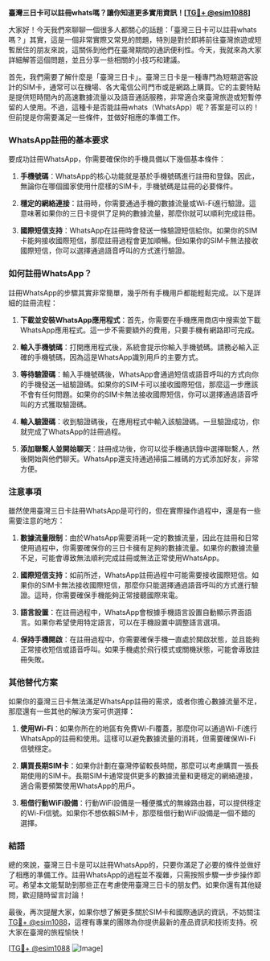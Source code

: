 **臺灣三日卡可以註冊whats嗎？讓你知道更多實用資訊！[[TG💪+ @esim1088](https://t.me/s/esim1088)]**

大家好！今天我們來聊聊一個很多人都關心的話題：「臺灣三日卡可以註冊whats嗎？」其實，這是一個非常實際又常見的問題，特別是對於即將前往臺灣旅遊或短暫居住的朋友來說，這關係到他們在臺灣期間的通訊便利性。今天，我就來為大家詳細解答這個問題，並且分享一些相關的小技巧和建議。

首先，我們需要了解什麼是「臺灣三日卡」。臺灣三日卡是一種專門為短期遊客設計的SIM卡，通常可以在機場、各大電信公司門市或是網路上購買。它的主要特點是提供短時間內的高速數據流量以及語音通話服務，非常適合來臺灣旅遊或短暫停留的人使用。不過，這種卡是否能註冊whats（WhatsApp）呢？答案是可以的！但前提是你需要滿足一些條件，並做好相應的準備工作。

### WhatsApp註冊的基本要求

要成功註冊WhatsApp，你需要確保你的手機具備以下幾個基本條件：

1. **手機號碼**：WhatsApp的核心功能就是基於手機號碼進行註冊和登錄。因此，無論你在哪個國家使用什麼樣的SIM卡，手機號碼是註冊的必要條件。
   
2. **穩定的網絡連接**：註冊時，你需要通過手機的數據流量或Wi-Fi進行驗證。這意味著如果你的三日卡提供了足夠的數據流量，那麼你就可以順利完成註冊。

3. **國際短信支持**：WhatsApp在註冊時會發送一條驗證短信給你。如果你的SIM卡能夠接收國際短信，那麼註冊過程會更加順暢。但如果你的SIM卡無法接收國際短信，你可以選擇通過語音呼叫的方式進行驗證。

### 如何註冊WhatsApp？

註冊WhatsApp的步驟其實非常簡單，幾乎所有手機用戶都能輕鬆完成。以下是詳細的註冊流程：

1. **下載並安裝WhatsApp應用程式**：首先，你需要在手機應用商店中搜索並下載WhatsApp應用程式。這一步不需要額外的費用，只要手機有網路即可完成。

2. **輸入手機號碼**：打開應用程式後，系統會提示你輸入手機號碼。請務必輸入正確的手機號碼，因為這是WhatsApp識別用戶的主要方式。

3. **等待驗證碼**：輸入手機號碼後，WhatsApp會通過短信或語音呼叫的方式向你的手機發送一組驗證碼。如果你的SIM卡可以接收國際短信，那麼這一步應該不會有任何問題。如果你的SIM卡無法接收國際短信，你可以選擇通過語音呼叫的方式獲取驗證碼。

4. **輸入驗證碼**：收到驗證碼後，在應用程式中輸入該驗證碼。一旦驗證成功，你就完成了WhatsApp的註冊過程。

5. **添加聯繫人並開始聊天**：註冊成功後，你可以從手機通訊錄中選擇聯繫人，然後開始與他們聊天。WhatsApp還支持通過掃描二維碼的方式添加好友，非常方便。

### 注意事項

雖然使用臺灣三日卡註冊WhatsApp是可行的，但在實際操作過程中，還是有一些需要注意的地方：

1. **數據流量限制**：由於WhatsApp需要消耗一定的數據流量，因此在註冊和日常使用過程中，你需要確保你的三日卡擁有足夠的數據流量。如果你的數據流量不足，可能會導致無法順利完成註冊或無法正常使用WhatsApp。

2. **國際短信支持**：如前所述，WhatsApp註冊過程中可能需要接收國際短信。如果你的SIM卡無法接收國際短信，那麼你只能選擇通過語音呼叫的方式進行驗證。這時，你需要確保手機能夠正常接聽國際來電。

3. **語言設置**：在註冊過程中，WhatsApp會根據手機語言設置自動顯示界面語言。如果你希望使用特定語言，可以在手機設置中調整語言選項。

4. **保持手機開啟**：在註冊過程中，你需要確保手機一直處於開啟狀態，並且能夠正常接收短信或語音呼叫。如果手機處於飛行模式或關機狀態，可能會導致註冊失敗。

### 其他替代方案

如果你的臺灣三日卡無法滿足WhatsApp註冊的需求，或者你擔心數據流量不足，那麼還有一些其他的解決方案可供選擇：

1. **使用Wi-Fi**：如果你所在的地區有免費Wi-Fi覆蓋，那麼你可以通過Wi-Fi進行WhatsApp的註冊和使用。這樣可以避免數據流量的消耗，但需要確保Wi-Fi信號穩定。

2. **購買長期SIM卡**：如果你計劃在臺灣停留較長時間，那麼可以考慮購買一張長期使用的SIM卡。長期SIM卡通常提供更多的數據流量和更穩定的網絡連接，適合需要頻繁使用WhatsApp的用戶。

3. **租借行動WiFi設備**：行動WiFi設備是一種便攜式的無線路由器，可以提供穩定的Wi-Fi信號。如果你不想依賴SIM卡，那麼租借行動WiFi設備是一個不錯的選擇。

### 結語

總的來說，臺灣三日卡是可以註冊WhatsApp的，只要你滿足了必要的條件並做好了相應的準備工作。註冊WhatsApp的過程並不複雜，只需按照步驟一步步操作即可。希望本文能幫助到那些正在考慮使用臺灣三日卡的朋友們。如果你還有其他疑問，歡迎隨時留言討論！

最後，再次提醒大家，如果你想了解更多關於SIM卡和國際通訊的資訊，不妨關注[TG💪+ @esim1088](https://t.me/s/esim1088)，這裡有專業的團隊為你提供最新的產品資訊和技術支持。祝大家在臺灣的旅程愉快！

[[TG💪+ @esim1088](https://t.me/s/esim1088) ![Image](https://i.postimg.cc/4NQfJmqS/Snipaste-2025-05-13-00-14-12.png)]